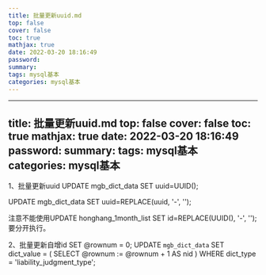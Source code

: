```yaml
---
title: 批量更新uuid.md
top: false
cover: false
toc: true
mathjax: true
date: 2022-03-20 18:16:49
password:
summary:
tags: mysql基本
categories: mysql基本
---
```

---
title: 批量更新uuid.md
top: false
cover: false
toc: true
mathjax: true
date: 2022-03-20 18:16:49
password:
summary:
tags: mysql基本
categories: mysql基本
---
1、批量更新uuid
UPDATE mgb_dict_data SET uuid=UUID();

UPDATE mgb_dict_data SET uuid=REPLACE(uuid, '-', '');

注意不能使用UPDATE honghang_1month_list SET id=REPLACE(UUID(), '-', '');  要分开执行。

 2、批量更新自增id
SET @rownum = 0;
UPDATE `mgb_dict_data` 
SET dict_value = ( SELECT @rownum := @rownum + 1 AS nid ) 
WHERE
	dict_type = 'liability_judgment_type';

